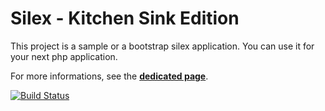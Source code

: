 Silex - Kitchen Sink Edition
============================

This project is a sample or a bootstrap silex application.
You can use it for your next php application.

For more informations, see the
[**dedicated page**](http://lyrixx.github.com/Silex-Kitchen-Edition).

[![Build Status](https://secure.travis-ci.org/lyrixx/Silex-Kitchen-Edition.png?branch=master)](http://travis-ci.org/lyrixx/Silex-Kitchen-Edition)
